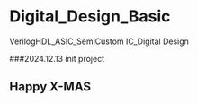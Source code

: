 # Digital_Design_Basic
VerilogHDL_ASIC_SemiCustom IC_Digital Design

###2024.12.13
init project




## Happy X-MAS
